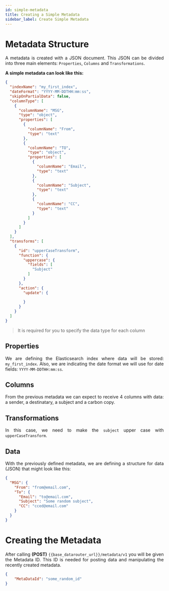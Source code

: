 ```yaml
---
id: simple-metadata
title: Creating a Simple Metadata
sidebar_label: Create Simple Metadata
---
```

<div style="text-align: justify">

# Metadata Structure

A metadata is created with a JSON document. This JSON can be divided into three main elements: `Properties`, `Columns` and `Transformations`.

**A simple metadata can look like this:**

``` json
{
  "indexName": "my_first_index",
  "dateFormat": "YYYY-MM-DDTHH:mm:ss",
  "skipOnPartialData": false,
  "columnType": [
    {
      "columnName": "MSG",
      "type": "object",
      "properties": [
        {
          "columnName": "From",
          "type": "text"
        },
        {
          "columnName": "TO",
          "type": "object",
          "properties": [
            {
              "columnName": "Email",
              "type": "text"
            },
            {
              "columnName": "Subject",
              "type": "text"
            },
            {
              "columnName": "CC",
              "type": "text"
            }
          ]
        }
      ]
    }
  ],
  "transforms": [
    {
      "id": "upperCaseTransform",
      "function": {
        "uppercase": {
          "fields": [
            "Subject"
          ]
        }
      },
      "action": {
        "update": {
          
        }
      }
    }
  ]
}
```

>It is required for you to specify the data type for each column

## Properties
We are defining the Elasticsearch index where data will be stored: `my_first_index`. Also, we are indicating the date format we will use for date fields: `YYYY-MM-DDTHH:mm:ss`.

## Columns

From the previous metadata we can expect to receive 4 columns with data: a sender, a destinatary, a subject and a carbon copy.

## Transformations

In this case, we need to make the `subject` upper case with `upperCaseTransform`.

## Data

With the previously defined metadata, we are defining a structure for data (JSON) that might look like this:

``` json
{
  "MSG": {
    "From": "from@email.com",
    "To": {
      "Email": "to@email.com",
      "Subject": "Some random subject",
      "CC": "cced@email.com"
    }
  }
}
```

# Creating the Metadata
After calling **(POST)** `{{base_datarouter_url}}/metadata/v1` you will be given the Metadata ID. This ID is needed for posting data and manipulating the recently created metadata.

~~~json
{
    "MetaDataId": "some_random_id"
}
~~~

</div>